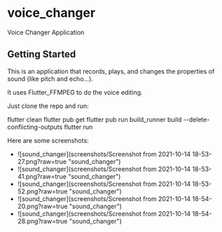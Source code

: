 # voice_changer

Voice Changer Application

## Getting Started

This is an application that records, plays, and changes the properties of sound (like pitch and echo...).

It uses Flutter_FFMPEG to do the voice editing.

Just clone the repo and run:

flutter clean
flutter pub get
flutter pub run build_runner build --delete-conflicting-outputs
flutter run



Here are some screenshots:

- ![sound_changer](screenshots/Screenshot from 2021-10-14 18-53-27.png?raw=true "sound_changer")
- ![sound_changer](screenshots/Screenshot from 2021-10-14 18-53-41.png?raw=true "sound_changer")
- ![sound_changer](screenshots/Screenshot from 2021-10-14 18-53-52.png?raw=true "sound_changer")
- ![sound_changer](screenshots/Screenshot from 2021-10-14 18-54-20.png?raw=true "sound_changer")
- ![sound_changer](screenshots/Screenshot from 2021-10-14 18-54-28.png?raw=true "sound_changer")
